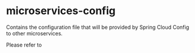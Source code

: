# microservices-config
Contains the configuration file that will be provided by Spring Cloud Config to other microservices.

Please refer to 
